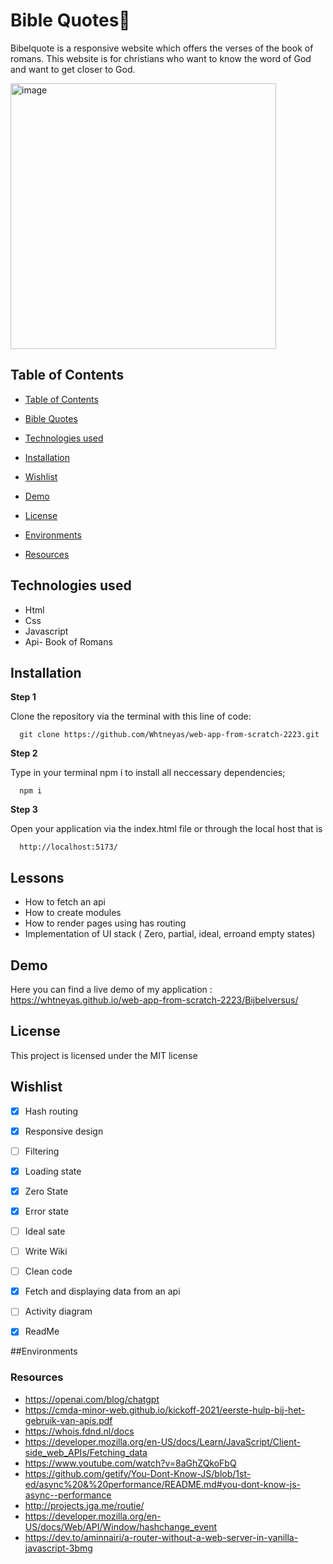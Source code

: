 

# Bible Quotes:book:


Bibelquote is a responsive website which offers the verses of the book of romans. This website is for christians who want to know the word of God and want to get closer to God. 

<img width="425" alt="image" src="https://user-images.githubusercontent.com/90154152/222978899-e9420d42-9918-451e-a090-1720c1eaafd4.png">


## Table of Contents
   * [Table of Contents](#table-of-contents)
   * [Bible Quotes](#bible-quotes)
   * [Technologies used](#technologies-used)
   * [Installation](#installation)
  
   * [Wishlist](#wishlist)
   * [Demo](#demo)
   * [License](#license)
   * [Environments](#environments)
   * [Resources](#resources)

   



## Technologies used
- Html 
- Css
- Javascript 
- Api- Book of Romans

## Installation

**Step 1**

Clone the repository via the terminal with this line of code: 

      git clone https://github.com/Whtneyas/web-app-from-scratch-2223.git
      
      
      
**Step 2**

Type in your terminal npm i to install all neccessary dependencies; 

      npm i 

**Step 3**

Open your application via the index.html file or through the local host that is 

      http://localhost:5173/



   



## Lessons 
- How to fetch an api 
- How to create modules
- How to render pages using has routing 
- Implementation of UI stack ( Zero, partial, ideal, erroand empty states)



## Demo

Here you can find a live demo of my application : https://whtneyas.github.io/web-app-from-scratch-2223/Bijbelversus/



## License 

This project is licensed under the MIT license 



## Wishlist

- [X] Hash routing
- [X] Responsive design
- [ ] Filtering
- [X] Loading state
- [X] Zero State
- [X] Error state
- [ ] Ideal sate 
- [ ] Write Wiki
- [ ] Clean code
- [X] Fetch and displaying data from an api
- [ ] Activity diagram
- [X] ReadMe



##Environments







### Resources
- https://openai.com/blog/chatgpt
- https://cmda-minor-web.github.io/kickoff-2021/eerste-hulp-bij-het-gebruik-van-apis.pdf
- https://whois.fdnd.nl/docs
- https://developer.mozilla.org/en-US/docs/Learn/JavaScript/Client-side_web_APIs/Fetching_data
- https://www.youtube.com/watch?v=8aGhZQkoFbQ
- https://github.com/getify/You-Dont-Know-JS/blob/1st-ed/async%20&%20performance/README.md#you-dont-know-js-async--performance
- http://projects.jga.me/routie/
- https://developer.mozilla.org/en-US/docs/Web/API/Window/hashchange_event
- https://dev.to/aminnairi/a-router-without-a-web-server-in-vanilla-javascript-3bmg


